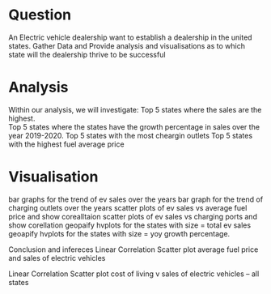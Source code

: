 # Question
An Electric vehicle dealership want to establish a dealership in the united states. Gather Data and Provide analysis and visualisations as to which state will the dealership thrive to be successful

# Analysis
Within our analysis, we will investigate: Top 5 states where the sales are the highest.\
Top 5 states where the states have the growth percentage in sales over the year 2019-2020.
Top 5 states with the most cheargin outlets Top 5 states with the highest fuel average price

# Visualisation
bar graphs for the trend of ev sales over the years bar graph for the trend of charging outlets over the years scatter plots of ev sales vs average fuel price and show corealltaion scatter plots of ev sales vs charging ports and show corellation geopaify hvplots for the states with size = total ev sales geoapify hvplots for the states with size = yoy growth percentage.

Conclusion and infereces
Linear Correlation Scatter plot average fuel price and sales of electric vehicles

Linear Correlation Scatter plot cost of living v sales of electric vehicles – all states
